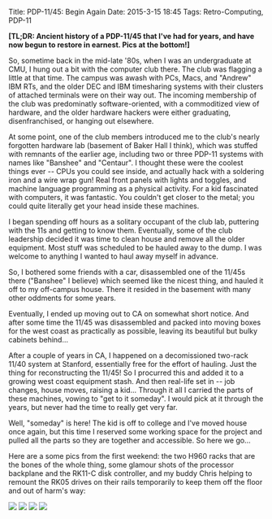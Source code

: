 Title: PDP-11/45: Begin Again
Date: 2015-3-15 18:45
Tags: Retro-Computing, PDP-11

**[TL;DR: Ancient history of a PDP-11/45 that I've had for years, and have now begun to restore in earnest. Pics at the bottom!]**

So, sometime back in the mid-late '80s, when I was an undergraduate at CMU, I hung out a bit with the computer club there.  The club was flagging a little at that time.  The campus was awash with PCs, Macs, and "Andrew" IBM RTs, and the older DEC and IBM timesharing systems with their clusters of attached terminals were on their way out.  The incoming membership of the club was predominatly software-oriented, with a commoditized view of hardware, and the older hardware hackers were either graduating, disenfranchised, or hanging out elsewhere.

At some point, one of the club members introduced me to the club's nearly forgotten hardware lab (basement of Baker Hall I think), which was stuffed with remnants of the earlier age, including two or three PDP-11 systems with names like "Banshee" and "Centaur".  I thought these were the coolest things ever -- CPUs you could see inside, and actually hack with a soldering iron and a wire wrap gun!  Real front panels with lights and toggles, and machine language programming as a physical activity.  For a kid fascinated with computers, it was fantastic.  You couldn't get closer to the metal; you could quite literally get your head inside these machines.

I began spending off hours as a solitary occupant of the club lab, puttering with the 11s and getting to know them.  Eventually, some of the club leadership decided it was time to clean house and remove all the older equipment.  Most stuff was scheduled to be hauled away to the dump.  I was welcome to anything I wanted to haul away myself in advance.

So, I bothered some friends with a car, disassembled one of the 11/45s there ("Banshee" I believe) which seemed like the nicest thing, and hauled it off to my off-campus house.  There it resided in the basement with many other oddments for some years.

Eventually, I ended up moving out to CA on somewhat short notice.  And after some time the 11/45 was disassembled and packed into moving boxes for the west coast as practically as possible, leaving its beautiful but bulky cabinets behind...

After a couple of years in CA, I happened on a decomissioned two-rack 11/40 system at Stanford, essentially free for the effort of hauling.  Just the thing for reconstructing the 11/45!  So I procurred this and added it to a growing west coast equipment stash.  And then real-life set in -- job changes, house moves, raising a kid...  Through it all I carried the parts of these machines, vowing to "get to it someday".  I would pick at it through the years, but never had the time to really get very far.

Well, "someday" is here!  The kid is off to college and I've moved house once again, but this time I reserved some working space for the project and pulled all the parts so they are together and accessible.  So here we go...

Here are a some pics from the first weekend: the two H960 racks that are the bones of the whole thing, some glamour shots of the processor backplane and the RK11-C disk controller, and my buddy Chris helping to remount the RK05 drives on their rails temporarily to keep them off the floor and out of harm's way:

[<img class='image-process-thumb' src='/images/pdp11/racks.jpg'/>]({filename}/images/pdp11/racks.jpg)
[<img class='image-process-thumb' src='/images/pdp11/kb11a-backplane.jpg'/>]({filename}/images/pdp11/kb11a-backplane.jpg)
[<img class='image-process-thumb' src='/images/pdp11/rk11c.jpg'/>]({filename}/images/pdp11/rk11c.jpg)
[<img src='/images/pdp11/rk05-help.png'/>]({filename}/images/pdp11/rk05-help.png)